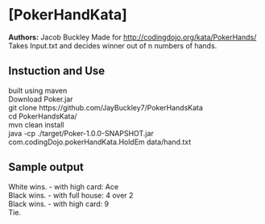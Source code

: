 # [PokerHandKata]

**Authors:** Jacob Buckley
Made for http://codingdojo.org/kata/PokerHands/ </br>
Takes Input.txt and decides winner out of n numbers of hands. </br>

## Instuction and Use
</pre>
built using maven </br>
Download Poker.jar </br>
git clone https://github.com/JayBuckley7/PokerHandsKata </br>
cd PokerHandsKata/ </br>
mvn clean install </br>
java -cp ./target/Poker-1.0.0-SNAPSHOT.jar com.codingDojo.pokerHandKata.HoldEm data/hand.txt </br>
</pre>

## Sample output
</pre>
White wins. - with high card: Ace  </br>
Black wins. - with full house: 4 over 2  </br>
Black wins. - with high card: 9 </br>
Tie. </br>
</pre>
